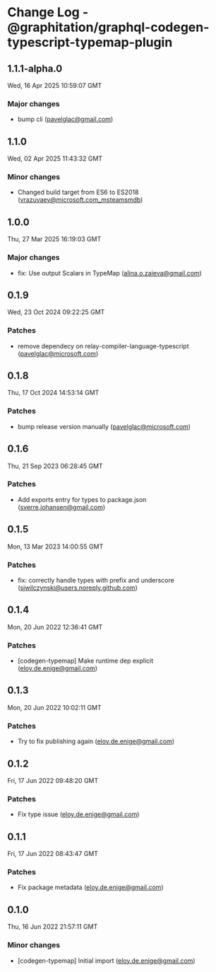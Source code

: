 # Change Log - @graphitation/graphql-codegen-typescript-typemap-plugin

<!-- This log was last generated on Wed, 16 Apr 2025 10:59:07 GMT and should not be manually modified. -->

<!-- Start content -->

## 1.1.1-alpha.0

Wed, 16 Apr 2025 10:59:07 GMT

### Major changes

- bump cli (pavelglac@gmail.com)

## 1.1.0

Wed, 02 Apr 2025 11:43:32 GMT

### Minor changes

- Changed build target from ES6 to ES2018 (vrazuvaev@microsoft.com_msteamsmdb)

## 1.0.0

Thu, 27 Mar 2025 16:19:03 GMT

### Major changes

- fix: Use output Scalars in TypeMap (alina.o.zaieva@gmail.com)

## 0.1.9

Wed, 23 Oct 2024 09:22:25 GMT

### Patches

- remove dependecy on relay-compiler-language-typescript (pavelglac@microsoft.com)

## 0.1.8

Thu, 17 Oct 2024 14:53:14 GMT

### Patches

- bump release version manually (pavelglac@microsoft.com)

## 0.1.6

Thu, 21 Sep 2023 06:28:45 GMT

### Patches

- Add exports entry for types to package.json (sverre.johansen@gmail.com)

## 0.1.5

Mon, 13 Mar 2023 14:00:55 GMT

### Patches

- fix: correctly handle types with prefix and underscore (sjwilczynski@users.noreply.github.com)

## 0.1.4

Mon, 20 Jun 2022 12:36:41 GMT

### Patches

- [codegen-typemap] Make runtime dep explicit (eloy.de.enige@gmail.com)

## 0.1.3

Mon, 20 Jun 2022 10:02:11 GMT

### Patches

- Try to fix publishing again (eloy.de.enige@gmail.com)

## 0.1.2

Fri, 17 Jun 2022 09:48:20 GMT

### Patches

- Fix type issue (eloy.de.enige@gmail.com)

## 0.1.1

Fri, 17 Jun 2022 08:43:47 GMT

### Patches

- Fix package metadata (eloy.de.enige@gmail.com)

## 0.1.0

Thu, 16 Jun 2022 21:57:11 GMT

### Minor changes

- [codegen-typemap] Initial import (eloy.de.enige@gmail.com)
